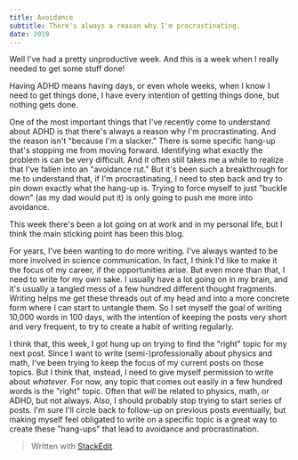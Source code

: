 ```yaml
---
title: Avoidance
subtitle: There's always a reason why I'm procrastinating.
date: 2019
---
```


Well I've had a pretty unproductive week. And this is a week when I really needed to get some stuff done!

Having ADHD means having days, or even whole weeks, when I know I need to get things done, I have every intention of getting things done, but nothing gets done.

One of the most important things that I've recently come to understand about ADHD is that there's always a reason why I'm procrastinating. And the reason isn't "because I'm a slacker." There is some specific hang-up that's stopping me from moving forward. Identifying what exactly the problem is can be very difficult. And it often still takes me a while to realize that I've fallen into an "avoidance rut." But it's been such a breakthrough for me to understand that, if I'm procrastinating, I need to step back and try to pin down exactly what the hang-up is. Trying to force myself to just "buckle down" (as my dad would put it) is only going to push me more into avoidance.

This week there's been a lot going on at work and in my personal life, but I think the main sticking point has been this blog.

For years, I've been wanting to do more writing. I've always wanted to be more involved in science communication. In fact, I think I'd like to make it the focus of my career, if the opportunities arise. But even more than that, I need to write for my own sake. I usually have a lot going on in my brain, and it's usually a tangled mess of a few hundred different thought fragments. Writing helps me get these threads out of my head and into a more concrete form where I can start to untangle them. So I set myself the goal of writing 10,000 words in 100 days, with the intention of keeping the posts very short and very frequent, to try to create a habit of writing regularly. 

I think that, this week, I got hung up on trying to find the "right" topic for my next post. Since I want to write (semi-)professionally about physics and math, I've been trying to keep the focus of my current posts on those topics. But I think that, instead, I need to give myself permission to write about *whatever*. For now, any topic that comes out easily in a few hundred words is the "right" topic. Often that *will* be related to physics, math, or ADHD, but not always. Also, I should probably stop trying to start series of posts. I'm sure I'll circle back to follow-up on previous posts eventually, but making myself feel obligated to write on a specific topic is a great way to create these "hang-ups" that lead to avoidance and procrastination.



> Written with [StackEdit](https://stackedit.io/).
<!--stackedit_data:
eyJoaXN0b3J5IjpbMjAyNDQ1MTk2M119
-->